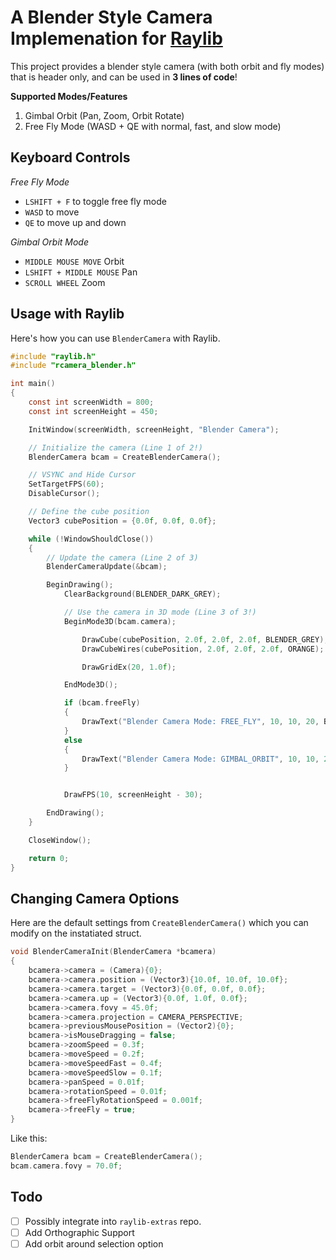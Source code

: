 # A Blender Style Camera Implemenation for [Raylib](https://github.com/raysan5/raylib)

This project provides a blender style camera (with both orbit and fly modes) that is header only, and can be used in **3 lines of code**!

**Supported Modes/Features**

1. Gimbal Orbit (Pan, Zoom, Orbit Rotate)
2. Free Fly Mode (WASD + QE with normal, fast, and slow mode)


## Keyboard Controls

_Free Fly Mode_

- `LSHIFT + F` to toggle free fly mode
- `WASD` to move
- `QE` to move up and down

_Gimbal Orbit Mode_

- `MIDDLE MOUSE MOVE` Orbit
- `LSHIFT + MIDDLE MOUSE` Pan
- `SCROLL WHEEL` Zoom

## Usage with Raylib

Here's how you can use `BlenderCamera` with Raylib.

```c
#include "raylib.h"
#include "rcamera_blender.h"

int main()
{
    const int screenWidth = 800;
    const int screenHeight = 450;

    InitWindow(screenWidth, screenHeight, "Blender Camera");

    // Initialize the camera (Line 1 of 2!)
    BlenderCamera bcam = CreateBlenderCamera();

    // VSYNC and Hide Cursor
    SetTargetFPS(60);
    DisableCursor();

    // Define the cube position
    Vector3 cubePosition = {0.0f, 0.0f, 0.0f};

    while (!WindowShouldClose())
    {
        // Update the camera (Line 2 of 3)
        BlenderCameraUpdate(&bcam);

        BeginDrawing();
            ClearBackground(BLENDER_DARK_GREY);

            // Use the camera in 3D mode (Line 3 of 3!)
            BeginMode3D(bcam.camera);

                DrawCube(cubePosition, 2.0f, 2.0f, 2.0f, BLENDER_GREY);
                DrawCubeWires(cubePosition, 2.0f, 2.0f, 2.0f, ORANGE);

                DrawGridEx(20, 1.0f);

            EndMode3D();

            if (bcam.freeFly)
            {
                DrawText("Blender Camera Mode: FREE_FLY", 10, 10, 20, BLENDER_GREY);
            }
            else
            {
                DrawText("Blender Camera Mode: GIMBAL_ORBIT", 10, 10, 20, BLENDER_GREY);
            }


            DrawFPS(10, screenHeight - 30);

        EndDrawing();
    }

    CloseWindow();

    return 0;
}

```

## Changing Camera Options


Here are the default settings from `CreateBlenderCamera()` which you can modify on the instatiated struct.

```c
void BlenderCameraInit(BlenderCamera *bcamera)
{
    bcamera->camera = (Camera){0};
    bcamera->camera.position = (Vector3){10.0f, 10.0f, 10.0f};
    bcamera->camera.target = (Vector3){0.0f, 0.0f, 0.0f};
    bcamera->camera.up = (Vector3){0.0f, 1.0f, 0.0f};
    bcamera->camera.fovy = 45.0f;
    bcamera->camera.projection = CAMERA_PERSPECTIVE;
    bcamera->previousMousePosition = (Vector2){0};
    bcamera->isMouseDragging = false;
    bcamera->zoomSpeed = 0.3f;
    bcamera->moveSpeed = 0.2f;
    bcamera->moveSpeedFast = 0.4f;
    bcamera->moveSpeedSlow = 0.1f;
    bcamera->panSpeed = 0.01f;
    bcamera->rotationSpeed = 0.01f;
    bcamera->freeFlyRotationSpeed = 0.001f;
    bcamera->freeFly = true;
}
```

Like this:

```c
BlenderCamera bcam = CreateBlenderCamera();
bcam.camera.fovy = 70.0f;
```

## Todo

- [ ] Possibly integrate into `raylib-extras` repo.
- [ ] Add Orthographic Support
- [ ] Add orbit around selection option
